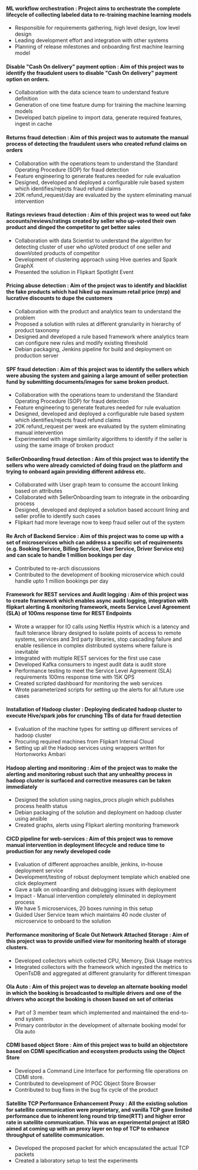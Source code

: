 
#### ML workflow orchestration : Project aims to orchestrate the complete lifecycle of collecting labeled data to re-training machine learning models 
- Responsible for requirements gathering, high level design, low level design
- Leading development effort and integration with other systems
- Planning of release milestones and onboarding first machine learning model

#### Disable "Cash On delivery" payment option : Aim of this project was to identify the fraudulent users to disable "Cash On delivery" payment option on orders.
- Collaboration with the data science team to understand feature definition
- Generation of one time feature dump for training the machine learning models
- Developed batch pipeline to import data, generate required features, ingest in cache

#### Returns fraud detection : Aim of this project was to automate the manual process of detecting the fraudulent users who created refund claims on orders
- Collaboration with the operations team to understand the Standard Operating Procedure (SOP) for fraud detection
- Feature engineering to generate features needed for rule evaluation
- Designed, developed and deployed a configurable rule based system which identifies/rejects fraud refund claims
- 20K refund_request/day are evaluated by the system eliminating manual intervention

#### Ratings reviews fraud detection : Aim of this project was to weed out fake accounts/reviews/ratings created by seller who up-voted their own product and dinged the competitor to get better sales
- Collaboration with data Scientist to understand the algorithm for detecting cluster of user who upVoted product of one seller and downVoted products of competitor
- Development of clustering approach using Hive queries and Spark GraphX
- Presented the solution in Flipkart Spotlight Event

#### Pricing abuse detection : Aim of the project was to identify and blacklist the fake products which had hiked up maximum retail price (mrp) and lucrative discounts to dupe the customers
- Collaboration with the product and analytics team to understand the problem
- Proposed a solution with rules at different granularity in hierarchy of product taxonomy
- Designed and developed a rule based framework where analytics team can configure new rules and modify existing threshold
- Debian packaging, Jenkins pipeline for build and deployment on production server

#### SPF fraud detection : Aim of this project was to identify the sellers which were abusing the system and gaining a large amount of seller protection fund by submitting documents/images for same broken product.
- Collaboration with the operations team to understand the Standard Operating Procedure (SOP) for fraud detection
- Feature engineering to generate features needed for rule evaluation
- Designed, developed and deployed a configurable rule based system which identifies/rejects fraud refund claims
- 20K refund_request per week are evaluated by the system eliminating manual intervention
- Experimented with image similarity algorithms to identify if the seller is using the same image of broken product

#### SellerOnboarding fraud detection : Aim of this project was to identify the sellers who were already convicted of doing fraud on the platform and trying to onboard again providing different address etc.
- Collaborated with User graph team to consume the account linking based on attributes
- Collaborated with SellerOnboarding team to integrate in the onboarding process
- Designed, developed and deployed a solution based account lining and seller profile to identify such cases
- Flipkart had more leverage now to keep fraud seller out of the system

#### Re Arch of Backend Service : Aim of this project was to come up with a set of microservices which can address a specific set of requirements (e.g. Booking Service, Billing Service, User Service, Driver Service etc) and can scale to handle 1 million bookings per day
- Contributed to re-arch discussions
- Contributed to the development of booking microservice which could handle upto 1 million bookings per day

#### Framework for REST services and Audit logging : Aim of this project was to create framework which enables async audit logging, integration with flipkart alerting & monitoring framework, meets Service Level Agreement (SLA) of 100ms response time for REST Endpoints
- Wrote a wrapper for IO calls using Netflix Hystrix  which is a latency and fault tolerance library designed to isolate points of access to remote systems, services and 3rd party libraries, stop cascading failure and enable resilience in complex distributed systems where failure is inevitable
- Integrated with multiple REST services for the first use case
- Developed Kafka consumers to ingest audit data is audit store
- Performance testing to meet the Service Level Agreement (SLA) requirements 100ms response time with 15K QPS
- Created scripted dashboard for monitoring the web services
- Wrote parameterized scripts for setting up the alerts for all future use cases

#### Installation of Hadoop cluster : Deploying dedicated hadoop cluster to execute Hive/spark jobs for crunching TBs of data for fraud detection
- Evaluation of the machine types for setting up different services of hadoop cluster
- Procuring required machines from Flipkart Internal Cloud
- Setting up all the Hadoop services using wrappers written for Hortonworks Ambari

#### Hadoop alerting and monitoring : Aim of the project was to make the alerting and monitoring robust such that any unhealthy process in hadoop cluster is surfaced and corrective measures can be taken immediately
- Designed the solution using nagios_procs plugin which publishes process health status
- Debian packaging of the solution and deployment on hadoop cluster using ansible
- Created graphs, alerts using Flipkart alerting monitoring framework

#### CICD pipeline for web-services : Aim of this project was to remove manual intervention in deployment lifecycle and reduce time to production for any newly developed code
- Evaluation of different approaches ansible, jenkins, in-house deployment service
- Development/testing of robust deployment template which enabled one click deployment
- Gave a talk on onboarding and debugging issues with deployment
- Impact - Manual intervention completely eliminated in deployment process
- We have 5 microservices, 20 boxes running in this setup
- Guided User Service team which maintains 40 node cluster of microservice to onboard to the solution

#### Performance monitoring of Scale Out Network Attached Storage : Aim of this project was to provide unified view for monitoring health of storage clusters.
- Developed collectors which collected CPU, Memory, Disk Usage metrics
- Integrated collectors with the framework which ingested the metrics to OpenTsDB and aggregated at different granularity for different timespan

#### Ola Auto : Aim of this project was to develop an alternate booking model in which the booking is broadcasted to multiple drivers and one of the drivers who accept the booking is chosen based on set of criterias
- Part of 3 member team which implemented and maintained the end-to-end system
- Primary contributor in the development of alternate booking model for Ola auto

#### CDMI based object Store : Aim of this project was to build an objectstore based on CDMI specification and ecosystem products using the Object Store
- Developed a Command Line Interface for performing file operations on CDMI store.
- Contributed to development of POC Object Store Browser
- Contributed to bug fixes in the bug fix cycle of the product

#### Satellite TCP Performance Enhancement Proxy : All the existing solution for satellite communication were proprietary, and vanilla TCP gave limited performance due to inherent long round trip time(RTT) and higher error rate in satellite communication. This was an experimental project at ISRO aimed at coming up with an proxy layer on top of TCP to enhance throughput of satellite communication. 
- Developed the proposed packet for which encapsulated the actual TCP packets
- Created a laboratory setup to test the experiments
